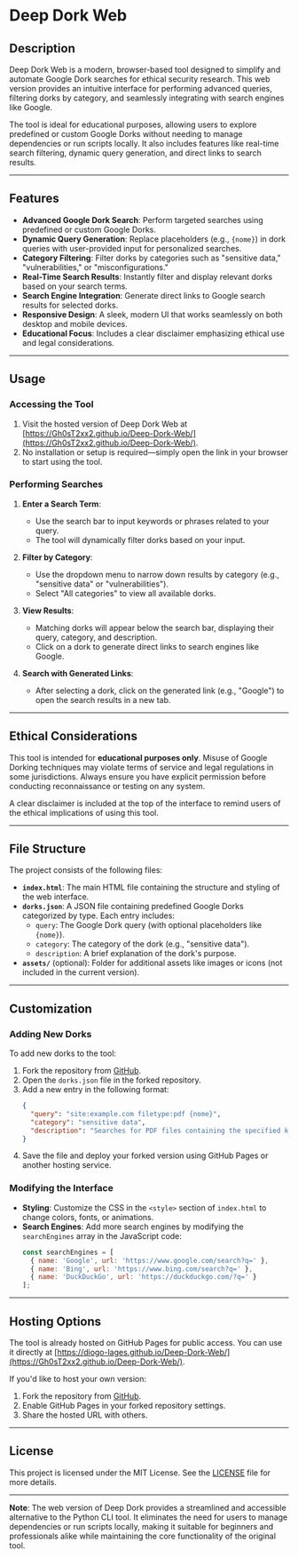 # Deep Dork Web

## Description
Deep Dork Web is a modern, browser-based tool designed to simplify and automate Google Dork searches for ethical security research. This web version provides an intuitive interface for performing advanced queries, filtering dorks by category, and seamlessly integrating with search engines like Google.

The tool is ideal for educational purposes, allowing users to explore predefined or custom Google Dorks without needing to manage dependencies or run scripts locally. It also includes features like real-time search filtering, dynamic query generation, and direct links to search results.

---

## Features
- **Advanced Google Dork Search**: Perform targeted searches using predefined or custom Google Dorks.
- **Dynamic Query Generation**: Replace placeholders (e.g., `{nome}`) in dork queries with user-provided input for personalized searches.
- **Category Filtering**: Filter dorks by categories such as "sensitive data," "vulnerabilities," or "misconfigurations."
- **Real-Time Search Results**: Instantly filter and display relevant dorks based on your search terms.
- **Search Engine Integration**: Generate direct links to Google search results for selected dorks.
- **Responsive Design**: A sleek, modern UI that works seamlessly on both desktop and mobile devices.
- **Educational Focus**: Includes a clear disclaimer emphasizing ethical use and legal considerations.

---

## Usage
### Accessing the Tool
1. Visit the hosted version of Deep Dork Web at [https://Gh0sT2xx2.github.io/Deep-Dork-Web/](https://Gh0sT2xx2.github.io/Deep-Dork-Web/).
2. No installation or setup is required—simply open the link in your browser to start using the tool.

### Performing Searches
1. **Enter a Search Term**:
   - Use the search bar to input keywords or phrases related to your query.
   - The tool will dynamically filter dorks based on your input.

2. **Filter by Category**:
   - Use the dropdown menu to narrow down results by category (e.g., "sensitive data" or "vulnerabilities").
   - Select "All categories" to view all available dorks.

3. **View Results**:
   - Matching dorks will appear below the search bar, displaying their query, category, and description.
   - Click on a dork to generate direct links to search engines like Google.

4. **Search with Generated Links**:
   - After selecting a dork, click on the generated link (e.g., "Google") to open the search results in a new tab.

---

## Ethical Considerations
This tool is intended for **educational purposes only**. Misuse of Google Dorking techniques may violate terms of service and legal regulations in some jurisdictions. Always ensure you have explicit permission before conducting reconnaissance or testing on any system.

A clear disclaimer is included at the top of the interface to remind users of the ethical implications of using this tool.

---

## File Structure
The project consists of the following files:
- **`index.html`**: The main HTML file containing the structure and styling of the web interface.
- **`dorks.json`**: A JSON file containing predefined Google Dorks categorized by type. Each entry includes:
  - `query`: The Google Dork query (with optional placeholders like `{nome}`).
  - `category`: The category of the dork (e.g., "sensitive data").
  - `description`: A brief explanation of the dork's purpose.
- **`assets/`** (optional): Folder for additional assets like images or icons (not included in the current version).

---

## Customization
### Adding New Dorks
To add new dorks to the tool:
1. Fork the repository from [GitHub](https://github.com/Gh0sT2xx2/Deep-Dork-Web).
2. Open the `dorks.json` file in the forked repository.
3. Add a new entry in the following format:
   ```json
   {
     "query": "site:example.com filetype:pdf {nome}",
     "category": "sensitive data",
     "description": "Searches for PDF files containing the specified keyword on example.com."
   }
   ```
4. Save the file and deploy your forked version using GitHub Pages or another hosting service.

### Modifying the Interface
- **Styling**: Customize the CSS in the `<style>` section of `index.html` to change colors, fonts, or animations.
- **Search Engines**: Add more search engines by modifying the `searchEngines` array in the JavaScript code:
  ```javascript
  const searchEngines = [
    { name: 'Google', url: 'https://www.google.com/search?q=' },
    { name: 'Bing', url: 'https://www.bing.com/search?q=' },
    { name: 'DuckDuckGo', url: 'https://duckduckgo.com/?q=' }
  ];
  ```

---

## Hosting Options
The tool is already hosted on GitHub Pages for public access. You can use it directly at [https://diogo-lages.github.io/Deep-Dork-Web/](https://Gh0sT2xx2.github.io/Deep-Dork-Web/).

If you'd like to host your own version:
1. Fork the repository from [GitHub](https://github.com/Gh0sT2xx2/Deep-Dork-Web).
2. Enable GitHub Pages in your forked repository settings.
3. Share the hosted URL with others.

---

## License
This project is licensed under the MIT License. See the [LICENSE](LICENSE) file for more details.

---

**Note**: The web version of Deep Dork provides a streamlined and accessible alternative to the Python CLI tool. It eliminates the need for users to manage dependencies or run scripts locally, making it suitable for beginners and professionals alike while maintaining the core functionality of the original tool.

